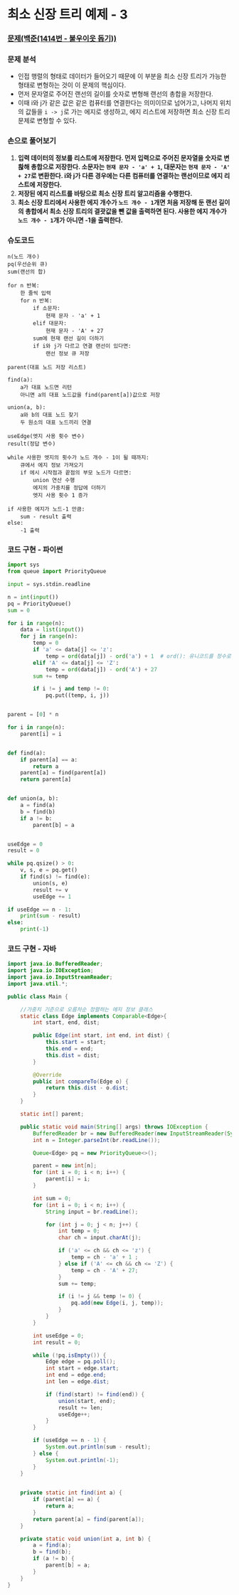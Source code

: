 # 최소 신장 트리 예제 - 3

### [문제(백준(1414번 - 불우이웃 돕기))](https://www.acmicpc.net/problem/1414)

### 문제 분석
- 인접 행렬의 형태로 데이터가 들어오기 때문에 이 부분을 최소 신장 트리가 가능한 형태로 변형하는 것이 이 문제의 핵심이다.
- 먼저 문자열로 주어진 랜선의 길이를 숫자로 변형해 랜선의 총합을 저장한다.
- 이때 i와 j가 같은 값은 같은 컴퓨터를 연결한다는 의미이므로 넘어가고, 나머지 위치의 값들을 `i -> j`로 가는 에지로 생성하고, 에지 리스트에
    저장하면 최소 신장 트리 문제로 변형할 수 있다.

### 손으로 풀어보기
1. **입력 데이터의 정보를 리스트에 저장한다. 먼저 입력으로 주어진 문자열을 숫자로 변홚해 총합으로 저장한다. 소문자는 `현재 문자 - 'a' + 1`, 대문자는 `현재 문자 - 'A' + 27`로 변환한다.
   i와 j가 다른 경우에는 다른 컴퓨터를 연결하는 랜선이므로 에지 리스트에 저장한다.**
2. **저장된 에지 리스트를 바탕으로 최소 신장 트리 알고리즘을 수행한다.**
3. **최소 신장 트리에서 사용한 에지 개수가 `노드 개수 - 1`개면 처음 저장해 둔 랜선 길이의 총합에서 최소 신장 트리의 결괏값을 뺀 값을 출력하면 된다. 사용한 에지 개수가
    `노드 개수 - 1`개가 아니면 -1을 출력한다.**

### 슈도코드
```text
n(노드 개수)
pq(우선순위 큐)
sum(랜선의 합)

for n 반복:
    한 줄씩 입력
    for n 반복:
        if 소문자:
            현재 문자 - 'a' + 1
        elif 대문자:
            현재 문자 - 'A' + 27
        sum에 현재 랜선 길이 더하기
        if i와 j가 다르고 연결 랜선이 있다면:
            랜선 정보 큐 저장

parent(대표 노드 저장 리스트)

find(a):
    a가 대표 노드면 리턴
    아니면 a의 대표 노드값을 find(parent[a])값으로 저장

union(a, b):
    a와 b의 대표 노드 찾기
    두 원소의 대표 노드끼리 연결
    
useEdge(엣지 사용 횟수 변수)
result(정답 변수)

while 사용한 엣지의 횟수가 노드 개수 - 1이 될 때까지:
    큐에서 에지 정보 가져오기
    if 에시 시작점과 끝점의 부모 노드가 다르면:
        union 연산 수행
        에지의 가중치를 정답에 더하기
        엣지 사용 횟수 1 증가

if 사용한 에지가 노드-1 만큼:
    sum - result 출력
else:
    -1 출력
```

### 코드 구현 - 파이썬
```python
import sys
from queue import PriorityQueue

input = sys.stdin.readline

n = int(input())
pq = PriorityQueue()
sum = 0

for i in range(n):
    data = list(input())
    for j in range(n):
        temp = 0
        if 'a' <= data[j] <= 'z':
            temp = ord(data[j]) - ord('a') + 1  # ord(): 유니코드를 정수로 반환
        elif 'A' <= data[j] <= 'Z':
            temp = ord(data[j]) - ord('A') + 27
        sum += temp

        if i != j and temp != 0:
            pq.put((temp, i, j))


parent = [0] * n

for i in range(n):
    parent[i] = i


def find(a):
    if parent[a] == a:
        return a
    parent[a] = find(parent[a])
    return parent[a]


def union(a, b):
    a = find(a)
    b = find(b)
    if a != b:
        parent[b] = a


useEdge = 0
result = 0

while pq.qsize() > 0:
    v, s, e = pq.get()
    if find(s) != find(e):
        union(s, e)
        result += v
        useEdge += 1

if useEdge == n - 1:
    print(sum - result)
else:
    print(-1)
```

### 코드 구현 - 자바
```java
import java.io.BufferedReader;
import java.io.IOException;
import java.io.InputStreamReader;
import java.util.*;

public class Main {

    //가중치 기준으로 오름차순 정렬하는 에지 정보 클래스
    static class Edge implements Comparable<Edge>{
        int start, end, dist;

        public Edge(int start, int end, int dist) {
            this.start = start;
            this.end = end;
            this.dist = dist;
        }

        @Override
        public int compareTo(Edge o) {
            return this.dist - o.dist;
        }
    }

    static int[] parent;

    public static void main(String[] args) throws IOException {
        BufferedReader br = new BufferedReader(new InputStreamReader(System.in));
        int n = Integer.parseInt(br.readLine());

        Queue<Edge> pq = new PriorityQueue<>();

        parent = new int[n];
        for (int i = 0; i < n; i++) {
            parent[i] = i;
        }

        int sum = 0;
        for (int i = 0; i < n; i++) {
            String input = br.readLine();

            for (int j = 0; j < n; j++) {
                int temp = 0;
                char ch = input.charAt(j);

                if ('a' <= ch && ch <= 'z') {
                    temp = ch - 'a' + 1 ;
                } else if ('A' <= ch && ch <= 'Z') {
                    temp = ch - 'A' + 27;
                }
                sum += temp;

                if (i != j && temp != 0) {
                    pq.add(new Edge(i, j, temp));
                }
            }
        }

        int useEdge = 0;
        int result = 0;

        while (!pq.isEmpty()) {
            Edge edge = pq.poll();
            int start = edge.start;
            int end = edge.end;
            int len = edge.dist;

            if (find(start) != find(end)) {
                union(start, end);
                result += len;
                useEdge++;
            }
        }

        if (useEdge == n - 1) {
            System.out.println(sum - result);
        } else {
            System.out.println(-1);
        }
    }

    
    private static int find(int a) {
        if (parent[a] == a) {
            return a;
        }
        return parent[a] = find(parent[a]);
    }

    private static void union(int a, int b) {
        a = find(a);
        b = find(b);
        if (a != b) {
            parent[b] = a;
        }
    }
}
```